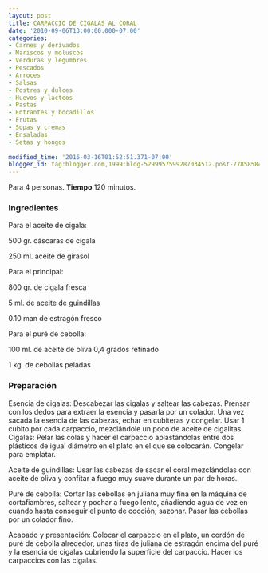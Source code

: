 ```yaml
---
layout: post
title: CARPACCIO DE CIGALAS AL CORAL
date: '2010-09-06T13:00:00.000-07:00'
categories:
- Carnes y derivados
- Mariscos y moluscos
- Verduras y legumbres
- Pescados
- Arroces
- Salsas
- Postres y dulces
- Huevos y lacteos
- Pastas
- Entrantes y bocadillos
- Frutas
- Sopas y cremas
- Ensaladas
- Setas y hongos
 
modified_time: '2016-03-16T01:52:51.371-07:00'
blogger_id: tag:blogger.com,1999:blog-5299957599287034512.post-7785858461468245944
---
```


Para 4 personas.
<b>Tiempo</b> 120 minutos.

<h3>Ingredientes</h3>

Para el aceite de cigala:

500 gr. cáscaras de cigala

250 ml. aceite de girasol

Para el principal:

800 gr. de cigala fresca

5 ml. de aceite de guindillas

0.10 man de estragón fresco

Para el puré de cebolla:

100 ml. de aceite de oliva 0,4 grados refinado

1 kg. de cebollas peladas

<h3>Preparación</h3>

Esencia de cigalas: Descabezar las cigalas y saltear las cabezas. Prensar con los dedos para extraer la esencia y pasarla por un colador. Una vez sacada la esencia de las cabezas, echar en cubiteras y congelar. Usar 1 cubito por cada carpaccio, mezclándole un poco de aceite de cigalitas. Cigalas: Pelar las colas y hacer el carpaccio aplastándolas entre dos plásticos de igual diámetro en el plato en el que se colocarán. Congelar para emplatar.

Aceite de guindillas: Usar las cabezas de sacar el coral mezclándolas con aceite de oliva y confitar a fuego muy suave durante un par de horas.

Puré de cebolla: Cortar las cebollas en juliana muy fina en la máquina de cortafiambres, saltear y pochar a fuego lento, añadiendo agua de vez en cuando hasta conseguir el punto de cocción; sazonar. Pasar las cebollas por un colador fino.

Acabado y presentación: Colocar el carpaccio en el plato, un cordón de puré de cebolla alrededor, unas tiras de juliana de estragón encima del puré y la esencia de cigalas cubriendo la superficie del carpaccio. Hacer los carpaccios con las cigalas.

